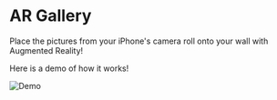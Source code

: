 # AR Gallery

Place the pictures from your iPhone's camera roll onto your wall with Augmented Reality!

Here is a demo of how it works!

![Demo](demo.gif)
